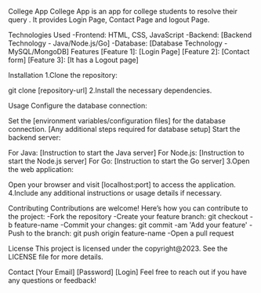 College App College App is an app for college students to resolve their query . It provides Login Page, Contact Page and logout Page.

Technologies Used -Frontend: HTML, CSS, JavaScript -Backend: [Backend Technology - Java/Node.js/Go] -Database: [Database Technology - MySQL/MongoDB] Features [Feature 1]: [Login Page] [Feature 2]: [Contact form] [Feature 3]: [It has a Logout page]

Installation 1.Clone the repository:

git clone [repository-url] 2.Install the necessary dependencies.

Usage Configure the database connection:

Set the [environment variables/configuration files] for the database connection. [Any additional steps required for database setup] Start the backend server:

For Java: [Instruction to start the Java server] For Node.js: [Instruction to start the Node.js server] For Go: [Instruction to start the Go server] 3.Open the web application:

Open your browser and visit [localhost:port] to access the application. 4.Include any additional instructions or usage details if necessary.

Contributing Contributions are welcome! Here’s how you can contribute to the project: -Fork the repository -Create your feature branch: git checkout -b feature-name -Commit your changes: git commit -am 'Add your feature' -Push to the branch: git push origin feature-name -Open a pull request

License This project is licensed under the copyright@2023. See the LICENSE file for more details.

Contact [Your Email] [Password] [Login] Feel free to reach out if you have any questions or feedback!
